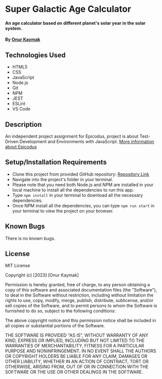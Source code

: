 # Super Galactic Age Calculator

#### An age calculator based on different planet's solar year in the solar system.

#### By [Onur Kaymak](https://onurkaymak.com)

## Technologies Used

- HTML5
- CSS
- JavaScript
- Node.js
- Git
- NPM
- JEST
- ESLint
- VS Code

## Description

An independent project assignment for Epicodus, project is about Test-Driven Development and Environments with JavaScript.
[More information about Epicodus](https://www.epicodus.com)

## Setup/Installation Requirements

- Clone this project from provided GitHub repository: [Repository Link](https://github.com/onurkaymak/galactic-age-calculator)
- Navigate into the project's folder in your terminal.
- Please note that you need both Node.js and NPM are installed in your local machine to install all the dependencies to run this app.
- Type `npm install` in your terminal to download all the necessary dependencies.
- Once NPM install all the dependencies, you can type `npm run start` in your terminal to view the project on your browser.

## Known Bugs

There is no known bugs.

## License

MIT License

Copyright (c) [2023] [Onur Kaymak]

Permission is hereby granted, free of charge, to any person obtaining a copy
of this software and associated documentation files (the "Software"), to deal
in the Software without restriction, including without limitation the rights
to use, copy, modify, merge, publish, distribute, sublicense, and/or sell
copies of the Software, and to permit persons to whom the Software is
furnished to do so, subject to the following conditions:

The above copyright notice and this permission notice shall be included in all
copies or substantial portions of the Software.

THE SOFTWARE IS PROVIDED "AS IS", WITHOUT WARRANTY OF ANY KIND, EXPRESS OR
IMPLIED, INCLUDING BUT NOT LIMITED TO THE WARRANTIES OF MERCHANTABILITY,
FITNESS FOR A PARTICULAR PURPOSE AND NONINFRINGEMENT. IN NO EVENT SHALL THE
AUTHORS OR COPYRIGHT HOLDERS BE LIABLE FOR ANY CLAIM, DAMAGES OR OTHER
LIABILITY, WHETHER IN AN ACTION OF CONTRACT, TORT OR OTHERWISE, ARISING FROM,
OUT OF OR IN CONNECTION WITH THE SOFTWARE OR THE USE OR OTHER DEALINGS IN THE
SOFTWARE.
